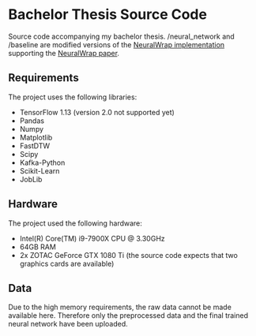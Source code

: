 # Bachelor Thesis Source Code
Source code accompanying my bachelor thesis.
/neural_network and /baseline are modified versions of the [NeuralWrap implementation](https://github.com/josifgrabocka/neuralwarp) supporting the [NeuralWrap paper](https://arxiv.org/abs/1812.08306).

## Requirements
The project uses the following libraries:
* TensorFlow 1.13 (version 2.0 not supported yet)
* Pandas
* Numpy
* Matplotlib
* FastDTW
* Scipy
* Kafka-Python
* Scikit-Learn
* JobLib

## Hardware
The project used the following hardware:
* Intel(R) Core(TM) i9-7900X CPU @ 3.30GHz
* 64GB RAM
* 2x ZOTAC GeForce GTX 1080 Ti (the source code expects that two graphics cards are available)

## Data
Due to the high memory requirements, the raw data cannot be made available here. Therefore only the preprocessed data and the final trained neural network have been uploaded.
